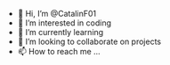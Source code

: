 - 👋 Hi, I’m @CatalinF01
- 👀 I’m interested in coding 
- 🌱 I’m currently learning 
- 💞️ I’m looking to collaborate on projects 
- 📫 How to reach me ...

<!---
CatalinF01/CatalinF01 is a ✨ special ✨ repository because its `README.md` (this file) appears on your GitHub profile.
You can click the Preview link to take a look at your changes.
--->
